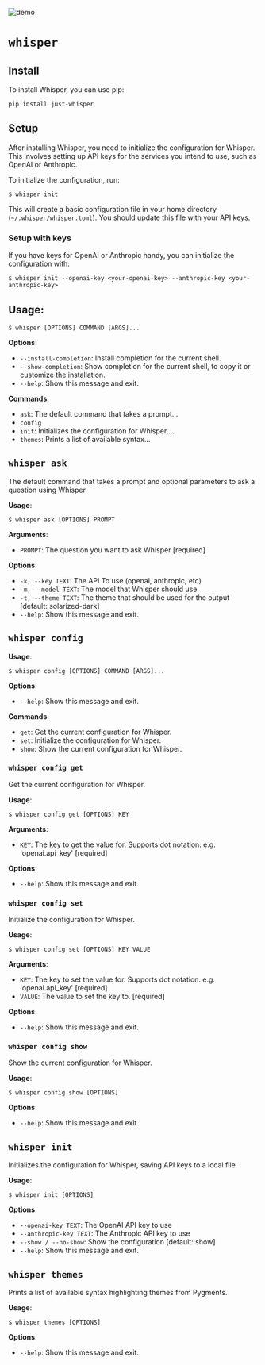 
![demo](https://github.com/user-attachments/assets/40130388-2452-4902-9bca-2fb76ad79ffe)

# `whisper`

## Install

To install Whisper, you can use pip:

```console
pip install just-whisper
```

## Setup

After installing Whisper, you need to initialize the configuration for Whisper. This involves setting up API keys for the services you intend to use, such as OpenAI or Anthropic.

To initialize the configuration, run:

```console
$ whisper init
```

This will create a basic configuration file in your home directory (`~/.whisper/whisper.toml`).  You should update this file with your API keys.

### Setup with keys

If you have keys for OpenAI or Anthropic handy, you can initialize the configuration with:

```console
$ whisper init --openai-key <your-openai-key> --anthropic-key <your-anthropic-key>
```

## Usage:

```console
$ whisper [OPTIONS] COMMAND [ARGS]...
```

**Options**:

* `--install-completion`: Install completion for the current shell.
* `--show-completion`: Show completion for the current shell, to copy it or customize the installation.
* `--help`: Show this message and exit.

**Commands**:

* `ask`: The default command that takes a prompt...
* `config`
* `init`: Initializes the configuration for Whisper,...
* `themes`: Prints a list of available syntax...

## `whisper ask`

The default command that takes a prompt and optional parameters to ask a question using Whisper.

**Usage**:

```console
$ whisper ask [OPTIONS] PROMPT
```

**Arguments**:

* `PROMPT`: The question you want to ask Whisper  [required]

**Options**:

* `-k, --key TEXT`: The API To use (openai, anthropic, etc)
* `-m, --model TEXT`: The model that Whisper should use
* `-t, --theme TEXT`: The theme that should be used for the output  [default: solarized-dark]
* `--help`: Show this message and exit.

## `whisper config`

**Usage**:

```console
$ whisper config [OPTIONS] COMMAND [ARGS]...
```

**Options**:

* `--help`: Show this message and exit.

**Commands**:

* `get`: Get the current configuration for Whisper.
* `set`: Initialize the configuration for Whisper.
* `show`: Show the current configuration for Whisper.

### `whisper config get`

Get the current configuration for Whisper.

**Usage**:

```console
$ whisper config get [OPTIONS] KEY
```

**Arguments**:

* `KEY`: The key to get the value for.  Supports dot notation.  e.g. 'openai.api_key'  [required]

**Options**:

* `--help`: Show this message and exit.

### `whisper config set`

Initialize the configuration for Whisper.

**Usage**:

```console
$ whisper config set [OPTIONS] KEY VALUE
```

**Arguments**:

* `KEY`: The key to set the value for.  Supports dot notation.  e.g. 'openai.api_key'  [required]
* `VALUE`: The value to set the key to.  [required]

**Options**:

* `--help`: Show this message and exit.

### `whisper config show`

Show the current configuration for Whisper.

**Usage**:

```console
$ whisper config show [OPTIONS]
```

**Options**:

* `--help`: Show this message and exit.

## `whisper init`

Initializes the configuration for Whisper, saving API keys to a local file.

**Usage**:

```console
$ whisper init [OPTIONS]
```

**Options**:

* `--openai-key TEXT`: The OpenAI API key to use
* `--anthropic-key TEXT`: The Anthropic API key to use
* `--show / --no-show`: Show the configuration  [default: show]
* `--help`: Show this message and exit.

## `whisper themes`

Prints a list of available syntax highlighting themes from Pygments.

**Usage**:

```console
$ whisper themes [OPTIONS]
```

**Options**:

* `--help`: Show this message and exit.
